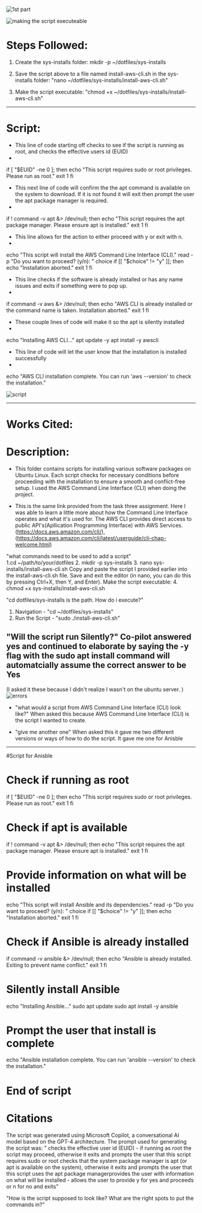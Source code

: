 
![1st part ](https://github.com/user-attachments/assets/3b7d4bb1-b2d3-4c03-bb6f-bcea989f7602)


![making the script executeable](https://github.com/user-attachments/assets/d993c84c-4cdc-4e03-b2d7-eed6e439f091)

# Steps Followed:


1. Create the sys-installs folder:
mkdir -p ~/dotfiles/sys-installs


3. Save the script above to a file named install-aws-cli.sh in the sys-installs folder:
"nano ~/dotfiles/sys-installs/install-aws-cli.sh"


4. Make the script executable:
"chmod +x ~/dotfiles/sys-installs/install-aws-cli.sh"



---------------------------------------------------------------------------------------------------------------------------------------------------------------

# Script:
- This line of code starting off checks to see if the script is running as root, and checks the effective users id (EUID)
-
 if [ "$EUID" -ne 0 ]; then
  echo "This script requires sudo or root privileges. Please run as root."
  exit 1
fi


- This next line of code will confirm the the apt command is available on the system to download. If it is not found it will exit then prompt the user the apt package manager is required.
- 
if ! command -v apt &> /dev/null; then
  echo "This script requires the apt package manager. Please ensure apt is installed."
  exit 1
fi


- This line allows for the action to either proceed with y or exit with n.
- 
echo "This script will install the AWS Command Line Interface (CLI)."
read -p "Do you want to proceed? (y/n): " choice
if [[ "$choice" != "y" ]]; then
  echo "Installation aborted."
  exit 1
fi


- This line checks if the software is already installed or has any name issues and exits if something were to pop up.
- 
if command -v aws &> /dev/null; then
  echo "AWS CLI is already installed or the command name is taken. Installation aborted."
  exit 1
fi


- These couple lines of code will make it so the apt is silently installed
-
echo "Installing AWS CLI..."
apt update -y
apt install -y awscli


- This line of code will let the user know that the installation is installed successfully
-
echo "AWS CLI installation complete. You can run 'aws --version' to check the installation."



![script](https://github.com/user-attachments/assets/01f889e4-ffc0-442d-8e94-cf6b77ff424f)



---------------------------------
# Works Cited: 


# Description:
- This folder contains scripts for installing various software packages on Ubuntu Linux. Each script checks for necessary conditions before proceeding with the installation to ensure a smooth and conflict-free setup. I used the AWS Command Line Interface (CLI) when doing the project.

- This is the same link provided from the task three assignment. Here I was able to learn a little more about how the Command Line Interface operates and what it's used for. The AWS CLI provides direct access to public API's(Apllication Programming Interface) with AWS Services.(https://docs.aws.amazon.com/cli/), (https://docs.aws.amazon.com/cli/latest/userguide/cli-chap-welcome.html)



"what commands need to be used to add a script"   
1.cd ~/path/to/your/dotfiles
2. mkdir -p sys-installs
3. nano sys-installs/install-aws-cli.sh
Copy and paste the script I provided earlier into the install-aws-cli.sh file.
Save and exit the editor (in nano, you can do this by pressing Ctrl+X, then Y, and Enter).
Make the script executable:
4. chmod +x sys-installs/install-aws-cli.sh

"cd dotfiles/sys-installs is the path. How do i execute?"
1. Navigation - "cd ~/dotfiles/sys-installs"
2. Run the Script -  "sudo ./install-aws-cli.sh"

"Will the script run Silently?"
Co-pilot answered yes and continued to elaborate by saying the -y flag with the sudo apt install command will automatcially assume the correct answer to be Yes
---------------------------------------------------------------------------------------------------------------
(I asked it these because I didn't realize I wasn't on the ubuntu server. )
![errors](https://github.com/user-attachments/assets/c2a75057-be5e-4ce8-a733-6b2774400418)

- "what would a script from AWS Command Line Interface (CLI) look like?"
When asked this because AWS Command Line Interface (CLI) is the script I wanted to create. 
  
- "give me another one"
When asked this it gave me two different versions or ways of how to do the script. It gave me one for Anisble


------------
#Script for Anisble

# Check if running as root
if [ "$EUID" -ne 0 ]; then
  echo "This script requires sudo or root privileges. Please run as root."
  exit 1
fi

# Check if apt is available
if ! command -v apt &> /dev/null; then
  echo "This script requires the apt package manager. Please ensure apt is installed."
  exit 1
fi

# Provide information on what will be installed
echo "This script will install Ansible and its dependencies."
read -p "Do you want to proceed? (y/n): " choice
if [[ "$choice" != "y" ]]; then
  echo "Installation aborted."
  exit 1
fi

# Check if Ansible is already installed
if command -v ansible &> /dev/null; then
  echo "Ansible is already installed. Exiting to prevent name conflict."
  exit 1
fi

# Silently install Ansible
echo "Installing Ansible..."
sudo apt update
sudo apt install -y ansible

# Prompt the user that install is complete
echo "Ansible installation complete. You can run 'ansible --version' to check the installation."

# End of script











# Citations
The script was generated using Microsoft Copilot, a conversational AI model based on the GPT-4 architecture. The prompt used for generating the script was:
" checks the effective user id (EUID) - if running as root the script may proceed, otherwise it exits and prompts the user that this script requires sudo or root
checks that the system package manager is apt (or apt is available on the system), otherwise it exits and prompts the user that this script uses the apt package managerprovides the user with information on what will be installed - allows the user to provide y for yes and proceeds or n for no and exits"

"How is the script supposed to look like? What are the right spots to put the commands in?"






